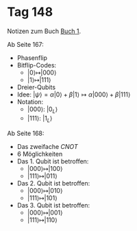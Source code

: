 # Tag 148

Notizen zum Buch [Buch 1](../Buch1.md).

Ab Seite 167:
* Phasenflip
* Bitflip-Codes:
  - $|0\rangle \longmapsto |000\rangle$
  - $|1\rangle \longmapsto |111\rangle$
* Dreier-Qubits
* Idee: $|\psi\rangle = \alpha |0\rangle + \beta |1\rangle \longmapsto \alpha |000\rangle + \beta |111\rangle$
* Notation:
  - $|000\rangle$: $|0_{L}\rangle$
  - $|111\rangle$: $|1_{L}\rangle$

Ab Seite 168:
* Das zweifache $CNOT$
* 6 Möglichkeiten
* Das 1. Qubit ist betroffen:
  - $|000\rangle \longmapsto |100\rangle$
  - $|111\rangle \longmapsto |011\rangle$
* Das 2. Qubit ist betroffen:
  - $|000\rangle \longmapsto |010\rangle$
  - $|111\rangle \longmapsto |101\rangle$
* Das 3. Qubit ist betroffen:
  - $|000\rangle \longmapsto |001\rangle$
  - $|111\rangle \longmapsto |110\rangle$
